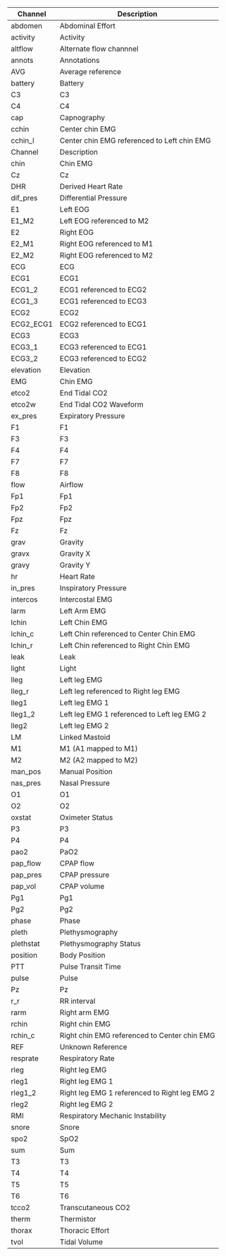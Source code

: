 | Channel    | Description                                   |
| ---------- | --------------------------------------------- |
| abdomen    | Abdominal Effort                              |
| activity   | Activity                                      |
| altflow    | Alternate flow channnel                       |
| annots     | Annotations                                   |
| AVG        | Average reference                             |
| battery    | Battery                                       |
| C3         | C3                                            |
| C4         | C4                                            |
| cap        | Capnography                                   |
| cchin      | Center chin EMG                               |
| cchin\_l   | Center chin EMG referenced to Left chin EMG   |
| Channel    | Description                                   |
| chin       | Chin EMG                                      |
| Cz         | Cz                                            |
| DHR        | Derived Heart Rate                            |
| dif\_pres  | Differential Pressure                         |
| E1         | Left EOG                                      |
| E1\_M2     | Left EOG referenced to M2                     |
| E2         | Right EOG                                     |
| E2\_M1     | Right EOG referenced to M1                    |
| E2\_M2     | Right EOG referenced to M2                    |
| ECG        | ECG                                           |
| ECG1       | ECG1                                          |
| ECG1\_2    | ECG1 referenced to ECG2                       |
| ECG1\_3    | ECG1 referenced to ECG3                       |
| ECG2       | ECG2                                          |
| ECG2\_ECG1 | ECG2 referenced to ECG1                       |
| ECG3       | ECG3                                          |
| ECG3\_1    | ECG3 referenced to ECG1                       |
| ECG3\_2    | ECG3 referenced to ECG2                       |
| elevation  | Elevation                                     |
| EMG        | Chin EMG                                      |
| etco2      | End Tidal CO2                                 |
| etco2w     | End Tidal CO2 Waveform                        |
| ex\_pres   | Expiratory Pressure                           |
| F1         | F1                                            |
| F3         | F3                                            |
| F4         | F4                                            |
| F7         | F7                                            |
| F8         | F8                                            |
| flow       | Airflow                                       |
| Fp1        | Fp1                                           |
| Fp2        | Fp2                                           |
| Fpz        | Fpz                                           |
| Fz         | Fz                                            |
| grav       | Gravity                                       |
| gravx      | Gravity X                                     |
| gravy      | Gravity Y                                     |
| hr         | Heart Rate                                    |
| in\_pres   | Inspiratory Pressure                          |
| intercos   | Intercostal EMG                               |
| larm       | Left Arm EMG                                  |
| lchin      | Left Chin EMG                                 |
| lchin\_c   | Left Chin referenced to Center Chin EMG       |
| lchin\_r   | Left Chin referenced to Right Chin EMG        |
| leak       | Leak                                          |
| light      | Light                                         |
| lleg       | Left leg EMG                                  |
| lleg\_r    | Left leg referenced to Right leg EMG          |
| lleg1      | Left leg EMG 1                                |
| lleg1\_2   | Left leg EMG 1 referenced to Left leg EMG 2   |
| lleg2      | Left leg EMG 2                                |
| LM         | Linked Mastoid                                |
| M1         | M1 (A1 mapped to M1)                          |
| M2         | M2 (A2 mapped to M2)                          |
| man\_pos   | Manual Position                               |
| nas\_pres  | Nasal Pressure                                |
| O1         | O1                                            |
| O2         | O2                                            |
| oxstat     | Oximeter Status                               |
| P3         | P3                                            |
| P4         | P4                                            |
| pao2       | PaO2                                          |
| pap\_flow  | CPAP flow                                     |
| pap\_pres  | CPAP pressure                                 |
| pap\_vol   | CPAP volume                                   |
| Pg1        | Pg1                                           |
| Pg2        | Pg2                                           |
| phase      | Phase                                         |
| pleth      | Plethysmography                               |
| plethstat  | Plethysmography Status                        |
| position   | Body Position                                 |
| PTT        | Pulse Transit Time                            |
| pulse      | Pulse                                         |
| Pz         | Pz                                            |
| r\_r       | RR interval                                   |
| rarm       | Right arm EMG                                 |
| rchin      | Right chin EMG                                |
| rchin\_c   | Right chin EMG referenced to Center chin EMG  |
| REF        | Unknown Reference                             |
| resprate   | Respiratory Rate                              |
| rleg       | Right leg EMG                                 |
| rleg1      | Right leg EMG 1                               |
| rleg1\_2   | Right leg EMG 1 referenced to Right leg EMG 2 |
| rleg2      | Right leg EMG 2                               |
| RMI        | Respiratory Mechanic Instability              |
| snore      | Snore                                         |
| spo2       | SpO2                                          |
| sum        | Sum                                           |
| T3         | T3                                            |
| T4         | T4                                            |
| T5         | T5                                            |
| T6         | T6                                            |
| tcco2      | Transcutaneous CO2                            |
| therm      | Thermistor                                    |
| thorax     | Thoracic Effort                               |
| tvol       | Tidal Volume                                  |
